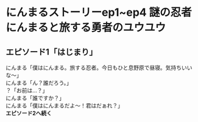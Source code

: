 # にんまるストーリーep1~ep4 謎の忍者にんまると旅する勇者のユウユウ
## エピソード1「はじまり」
にんまる「僕はにんまる。旅する忍者。今日もひと息野原で昼寝。気持ちいいな〜」  
にんまる「ん？誰だろう。」  
？「お前は…？」  
にんまる「誰ですか？」  
にんまる「僕はにんまるだよ〜！君はだぁれ？」  
**エピソード2へ続く**
